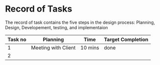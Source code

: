  # Record of Tasks
 
 The record of task contains the five steps in the design process: Planning, Design, Developement, testing, and implementaion
 
 
| __Task no__ | __Planning__ | __Time__ |__Target Completion__ |
|-------------|------------|------------|----------------------|
| 1        | Meeting with Client    | 10 mins      | done
| 2        |  |      |
